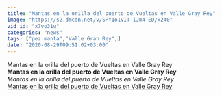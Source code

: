 ```yaml
---
title: "Mantas en la orilla del puerto de Vueltas en Valle Gray Rey"
image: "https://s2.dmcdn.net/v/SPY1o1VIT-iJm4-ED/x240"
vid_id: "x7vo31u"
categories: "news"
tags: ["pez manta","Valle Gran Rey",]
date: "2020-08-29T09:51:02+03:00"
---
```

Mantas en la orilla del puerto de Vueltas en Valle Gray Rey<br><b>Mantas en la orilla del puerto de Vueltas en Valle Gray Rey</b><br> <i>Mantas en la orilla del puerto de Vueltas en Valle Gray Rey</i><br> <u>Mantas en la orilla del puerto de Vueltas en Valle Gray Rey</u>
